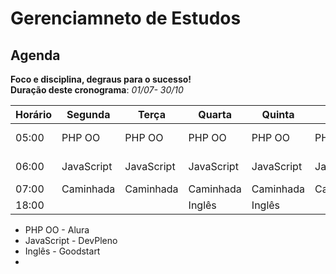# Gerenciamneto de Estudos

## Agenda

**Foco e disciplina, degraus para o sucesso!** <br />
**Duração deste cronograma**: *01/07- 30/10*

Horário | Segunda | Terça | Quarta | Quinta | Sexta | Sábado |
| ------ | ------ | ------ | ------ | ------ | ------ | ------ |
| 05:00 | PHP OO  | PHP OO | PHP OO | PHP OO | PHP OO | Estudo Livre |
| 06:00 | JavaScript | JavaScript | JavaScript | JavaScript | JavaScript | Estudo Livre |
| 07:00 | Caminhada | Caminhada | Caminhada | Caminhada | Caminhada | Livre |
| 18:00 |  |  | Inglês | Inglês |  |  |

* PHP OO - Alura
* JavaScript - DevPleno
* Inglês - Goodstart
* 
